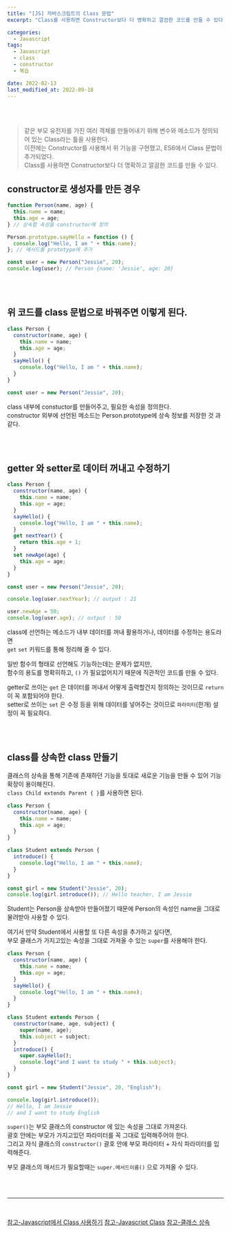 ```yaml
---
title: "[JS] 자바스크립트의 Class 문법"
excerpt: "Class를 사용하면 Constructor보다 더 명확하고 깔끔한 코드를 만들 수 있다."

categories:
  - Javascript
tags:
  - Javascript
  - class
  - constructor
  - 복습

date: 2022-02-13
last_modified_at: 2022-09-18
---
```


<br>
<br>

> 같은 부모 유전자를 가진 여러 객체를 만들어내기 위해 변수와 메소드가 정의되어 있는 Class라는 틀을 사용한다.<br>
> 이전에는 Constructor를 사용해서 위 기능을 구현했고, ES6에서 Class 문법이 추가되었다.<br>
> Class를 사용하면 Constructor보다 더 명확하고 깔끔한 코드를 만들 수 있다.

## constructor로 생성자를 만든 경우

```javascript
function Person(name, age) {
  this.name = name;
  this.age = age;
} // 상속할 속성을 constructor에 정의

Person.prototype.sayHello = function () {
  console.log("Hello, I am " + this.name);
}; // 메서드를 prototype에 추가

const user = new Person("Jessie", 20);
console.log(user); // Person {name: 'Jessie', age: 20}
```

<br>
<br>

## 위 코드를 class 문법으로 바꿔주면 이렇게 된다.

```javascript
class Person {
  constructor(name, age) {
    this.name = name;
    this.age = age;
  }
  sayHello() {
    console.log("Hello, I am " + this.name);
  }
}

const user = new Person("Jessie", 20);
```

class 내부에 constuctor를 만들어주고, 필요한 속성을 정의한다.<br>
constructor 외부에 선언된 메소드는 Person.prototype에 상속 정보를 저장한 것 과 같다.

<br>
<br>

## getter 와 setter로 데이터 꺼내고 수정하기

```javascript
class Person {
  constructor(name, age) {
    this.name = name;
    this.age = age;
  }
  sayHello() {
    console.log("Hello, I am " + this.name);
  }
  get nextYear() {
    return this.age + 1;
  }
  set newAge(age) {
    this.age = age;
  }
}

const user = new Person("Jessie", 20);

console.log(user.nextYear); // output : 21

user.newAge = 50;
console.log(user.age); // output : 50
```

class에 선언하는 메소드가 내부 데이터를 꺼내 활용하거나, 데이터를 수정하는 용도라면<br>
`get` `set` 키워드를 통해 정리해 줄 수 있다.

일반 함수의 형태로 선언해도 기능하는데는 문제가 없지만,<br>
함수의 용도를 명확히하고, `()` 가 필요없어지기 때문에 직관적인 코드를 만들 수 있다.

getter로 쓰이는 `get` 은 데이터를 꺼내서 어떻게 출력할건지 정의하는 것이므로 `return`이 꼭 포함되어야 한다.<br>
setter로 쓰이는 `set` 은 수정 등을 위해 데이터를 넣어주는 것이므로 `파라미터`(한개) 설정이 꼭 필요하다.

<br>
<br>

## class를 상속한 class 만들기

클래스의 상속을 통해 기존에 존재하던 기능을 토대로 새로운 기능을 만들 수 있어 기능 확장이 용이해진다.<br>
`class Child extends Parent { }`를 사용하면 된다.

```javascript
class Person {
  constructor(name, age) {
    this.name = name;
    this.age = age;
  }
}

class Student extends Person {
  introduce() {
    console.log("Hello, I am " + this.name);
  }
}

const girl = new Student("Jessie", 20);
console.log(girl.introduce()); // Hello teacher, I am Jessie
```

Student는 Person을 상속받아 만들어졌기 때문에 Person의 속성인 name을 그대로 물려받아 사용할 수 있다.

여기서 만약 Student에서 사용할 또 다른 속성을 추가하고 싶다면, <br>
부모 클래스가 가지고있는 속성을 그대로 가져올 수 있는 `super`를 사용해야 한다.

```javascript
class Person {
  constructor(name, age) {
    this.name = name;
    this.age = age;
  }
  sayHello() {
    console.log("Hello, I am " + this.name);
  }
}

class Student extends Person {
  constructor(name, age, subject) {
    super(name, age);
    this.subject = subject;
  }
  introduce() {
    super.sayHello();
    console.log("and I want to study " + this.subject);
  }
}

const girl = new Student("Jessie", 20, "English");

console.log(girl.introduce());
// Hello, I am Jessie
// and I want to study English
```

`super()`는 부모 클래스의 constructor 에 있는 속성을 그대로 가져온다.<br>
괄호 안에는 부모가 가지고있던 파라미터를 꼭 그대로 입력해주어야 한다.<br>
그리고 자식 클래스의 `constructor()` 괄호 안에 부모 파라미터 + 자식 파라미터를 입력해준다.

부모 클래스의 매서드가 필요할때는 `super.메서드이름()` 으로 가져올 수 있다.

<br>
<br>
<hr/>
<br>

[참고-Javascript에서 Class 사용하기]
[참고-Javascript Class]
[참고-클래스 상속]

[참고-javascript에서 class 사용하기]: https://ordinary-code.tistory.com/22
[참고-javascript class]: https://helloworldjavascript.net/pages/270-class.html
[참고-클래스 상속]: https://ko.javascript.info/class-inheritance

